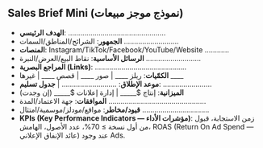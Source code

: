 ## Sales Brief Mini (نموذج موجز مبيعات)

- **الهدف الرئيسي**: …………………………………………
- **الجمهور**: الشرائح/المناطق/السمات ………………………
- **المنصات**: Instagram/TikTok/Facebook/YouTube/Website …………
- **الرسائل الأساسية**: نقاط البيع/العرض/النبرة ………………………
- **المراجع البصرية (Links)**: ………………………………………
- **الكمّيات**: ريلز ____ | صور ____ | قصص ____ | غيرها ____
- **موعد الإطلاق**: ……………………… | **جدول تسليم**: ……………………
- **الميزانية**: إنتاج $_____ | إدارة إعلانات $_____ (إن وجدت)
- **الموافقات**: جهة الاعتماد/المدة …………………………………………
- **قيود/مخاطر**: مواقع/مودلز/موسمية/امتثال ……………………………
- **KPIs (Key Performance Indicators — مؤشرات الأداء)**: زمن الاستجابة، قبول من أول نسخة ≥ 70%، عدد الأصول، الهامش، ROAS (Return On Ad Spend — عائد الإنفاق الإعلاني) عند وجود Ads.
